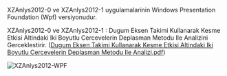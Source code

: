 XZAnlys2012-0 ve XZAnlys2012-1 uygulamalarinin Windows Presentation Foundation (Wpf) versiyonudur. 

XZAnlys2012-0 ve XZAnlys2012-1 : Dugum Eksen Takimi Kullanarak Kesme Etkisi Altindaki Iki Boyutlu Cercevelerin Deplasman Metodu Ile Analizini Gerceklestirir. ([Dugum Eksen Takimi Kullanarak Kesme Etkisi Altindaki Iki Boyutlu Cercevelerin Deplasman Metodu Ile Analizi.pdf](https://github.com/iskenderatalay/XZAnlys2012/files/13727244/Dugum.Eksen.Takimi.Kullanarak.Kesme.Etkisi.Altindaki.Iki.Boyutlu.Cercevelerin.Deplasman.Metodu.Ile.Analizi.pdf))

![XZAnlys2012-WPF](https://github.com/iskenderatalay/XZAnlys2012-WPF/assets/70414653/3f0c8cf6-3917-4239-a3d8-7e103d192477)


